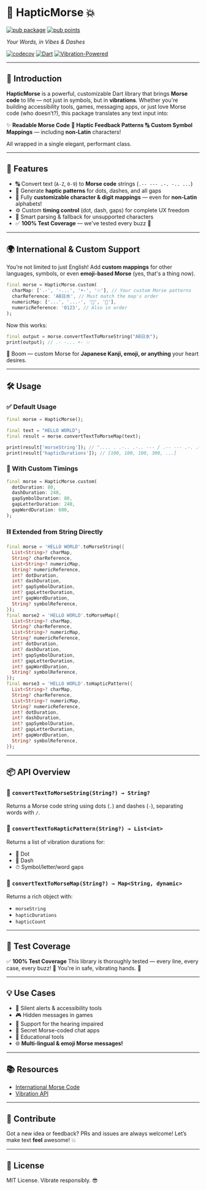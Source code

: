
# 🌟 HapticMorse 💥

[![pub package](https://img.shields.io/pub/v/haptic_morse.svg)](https://pub.dev/packages/haptic_morse)
[![pub points](https://img.shields.io/pub/points/haptic_morse.svg)](https://pub.dev/packages/haptic_morse/score)



*Your Words, in Vibes & Dashes*

[![codecov](https://img.shields.io/badge/coverage-100%25-brightgreen.svg)](#)
[![Dart](https://img.shields.io/badge/Dart-Stable-blue.svg)](https://dart.dev)
[![Vibration-Powered](https://img.shields.io/badge/Powered_By-Haptics-ff69b4.svg)](#)

---

## 🚀 Introduction

**HapticMorse** is a powerful, customizable Dart library that brings **Morse code** to life — not just in symbols, but in **vibrations**. Whether you're building accessibility tools, games, messaging apps, or just love Morse code (who doesn’t?), this package translates any text input into:

✨ **Readable Morse Code**
📳 **Haptic Feedback Patterns**
🔠 **Custom Symbol Mappings** — including **non-Latin** characters!

All wrapped in a single elegant, performant class.

---

## 🎯 Features

* 🔠 Convert text (`A-Z`, `0-9`) to **Morse code** strings (`.-- --- .-. -.. ...`)
* 📳 Generate **haptic patterns** for dots, dashes, and all gaps
* 🧩 Fully **customizable character & digit mappings** — even for **non-Latin** alphabets!
* ⚙️ Custom **timing control** (dot, dash, gaps) for complete UX freedom
* 🧠 Smart parsing & fallback for unsupported characters
* ✅ **100% Test Coverage** — we've tested every buzz 💯

---

## 🌍 International & Custom Support

You’re not limited to just English! Add **custom mappings** for other languages, symbols, or even **emoji-based Morse** (yes, that's a thing now).

```dart
final morse = HapticMorse.custom(
  charMap: ['.-', '-...', '☀️-', '💧💧'], // Your custom Morse patterns
  charReference: 'AB日水', // Must match the map's order
  numericMap: ['...', '...-', '💎', '🌙'],
  numericReference: '0123', // Also in order
);
```

Now this works:

```dart
final output = morse.convertTextToMorseString("AB日水");
print(output); // .- -... ☀️- 💧💧
```

🎉 Boom — custom Morse for **Japanese Kanji, emoji, or anything** your heart desires.

---

## 🛠️ Usage

### ✅ Default Usage

```dart
final morse = HapticMorse();

final text = "HELLO WORLD";
final result = morse.convertTextToMorseMap(text);

print(result['morseString']); // ".... . .-.. .-.. --- / .-- --- .-. .-.. -.."
print(result['hapticDurations']); // [100, 100, 100, 300, ...]
```

### 🔧 With Custom Timings

```dart
final morse = HapticMorse.custom(
  dotDuration: 80,
  dashDuration: 240,
  gapSymbolDuration: 80,
  gapLetterDuration: 240,
  gapWordDuration: 600,
);
```

### ⛓️ Extended from String Directly

```dart
final morse = 'HELLO WORLD'.toMorseString({
  List<String>? charMap,
  String? charReference,
  List<String>? numericMap,
  String? numericReference,
  int? dotDuration,
  int? dashDuration,
  int? gapSymbolDuration,
  int? gapLetterDuration,
  int? gapWordDuration,
  String? symbolReference,
});
final morse2 = 'HELLO WORLD'.toMorseMap({
  List<String>? charMap,
  String? charReference,
  List<String>? numericMap,
  String? numericReference,
  int? dotDuration,
  int? dashDuration,
  int? gapSymbolDuration,
  int? gapLetterDuration,
  int? gapWordDuration,
  String? symbolReference,
});
final morse3 = 'HELLO WORLD'.toHapticPattern({
  List<String>? charMap,
  String? charReference,
  List<String>? numericMap,
  String? numericReference,
  int? dotDuration,
  int? dashDuration,
  int? gapSymbolDuration,
  int? gapLetterDuration,
  int? gapWordDuration,
  String? symbolReference,
});
```

---

## 📦 API Overview

### 🧩 `convertTextToMorseString(String?) → String?`

Returns a Morse code string using dots (`.`) and dashes (`-`), separating words with `/`.

### 🎵 `convertTextToHapticPattern(String?) → List<int>`

Returns a list of vibration durations for:

* 🔹 Dot
* 🔸 Dash
* ⏱ Symbol/letter/word gaps

### 🔄 `convertTextToMorseMap(String?) → Map<String, dynamic>`

Returns a rich object with:

* `morseString`
* `hapticDurations`
* `hapticCount`

---

## 🧪 Test Coverage

✅ **100% Test Coverage**
This library is thoroughly tested — every line, every case, every buzz! 🧪
You're in safe, vibrating hands. 💯

---

## 💡 Use Cases

* 🔔 Silent alerts & accessibility tools
* 🎮 Hidden messages in games
* 🧏 Support for the hearing impaired
* 💬 Secret Morse-coded chat apps
* 🧠 Educational tools
* 🌐 **Multi-lingual & emoji Morse messages!**

---

## 📚 Resources

* [International Morse Code](https://en.wikipedia.org/wiki/Morse_code)
* [Vibration API](https://developer.mozilla.org/en-US/docs/Web/API/Vibration_API)

---

## 👏 Contribute

Got a new idea or feedback? PRs and issues are always welcome!
Let’s make text **feel** awesome! 💥

---

## 📜 License

MIT License. Vibrate responsibly. 😎
